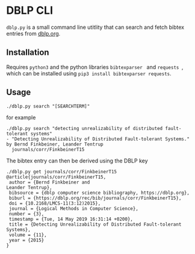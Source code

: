# DBLP CLI

`dblp.py` is a small command line utitlity that can search and fetch bibtex entries from [dblp.org](https://dblp.org/).

## Installation

Requires `python3` and the python libraries `bibtexparser ` and `requests `, which can be installed using `pip3 install bibtexparser requests`.

## Usage

	./dblp.py search "[SEARCHTERM]"

for example

```
./dblp.py search "detecting unrealizability of distributed fault-tolerant systems"
- "Detecting Unrealizability of Distributed Fault-tolerant Systems." by Bernd Finkbeiner, Leander Tentrup
  journals/corr/FinkbeinerT15
```

The bibtex entry can then be derived using the DBLP key

```
./dblp.py get journals/corr/FinkbeinerT15
@article{journals/corr/FinkbeinerT15,
 author = {Bernd Finkbeiner and
Leander Tentrup},
 bibsource = {dblp computer science bibliography, https://dblp.org},
 biburl = {https://dblp.org/rec/bib/journals/corr/FinkbeinerT15},
 doi = {10.2168/LMCS-11(3:12)2015},
 journal = {Logical Methods in Computer Science},
 number = {3},
 timestamp = {Tue, 14 May 2019 16:31:14 +0200},
 title = {Detecting Unrealizability of Distributed Fault-tolerant Systems},
 volume = {11},
 year = {2015}
}
```
